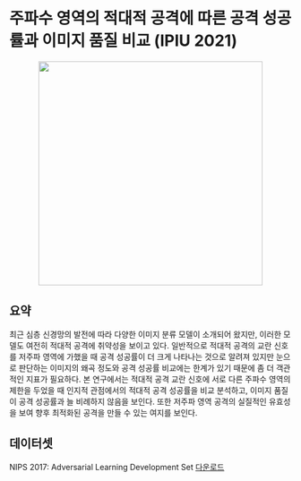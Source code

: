 # 주파수 영역의 적대적 공격에 따른 공격 성공률과 이미지 품질 비교 (IPIU 2021)
<p align='center'>
  <img src='image/overview.png' width='400'/>
</p>

## 요약
최근 심층 신경망의 발전에 따라 다양한 이미지 분류 모델이 소개되어 왔지만, 이러한 모델도 여전히 적대적 공격에 취약성을 보이고 있다. 일반적으로 적대적 공격의 교란 신호를 저주파 영역에 가했을 때 공격 성공률이 더 크게 나타나는 것으로 알려져 있지만 눈으로 판단하는 이미지의 왜곡 정도와 공격 성공률 비교에는 한계가 있기 때문에 좀 더 객관적인 지표가 필요하다. 본 연구에서는 적대적 공격 교란 신호에 서로 다른 주파수 영역의 제한을 두었을 때 인지적 관점에서의 적대적 공격 성공률을 비교 분석하고, 이미지 품질이 공격 성공률과 늘 비례하지 않음을 보인다. 또한 저주파 영역 공격의 실질적인 유효성을 보여 향후 최적화된 공격을 만들 수 있는 여지를 보인다.

## 데이터셋
NIPS 2017: Adversarial Learning Development Set [다운로드](https://www.kaggle.com/datasets/google-brain/nips-2017-adversarial-learning-development-set)
